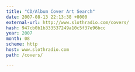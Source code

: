 ```yaml
---
title: "CD/Album Cover Art Search"
date: 2007-08-13 22:13:38 +0000
external-url: http://www.slothradio.com/covers/
hash: 947cb0b1b333537249a10c5f37e96bcc
year: 2007
month: 08
scheme: http
host: www.slothradio.com
path: /covers/

---
```



